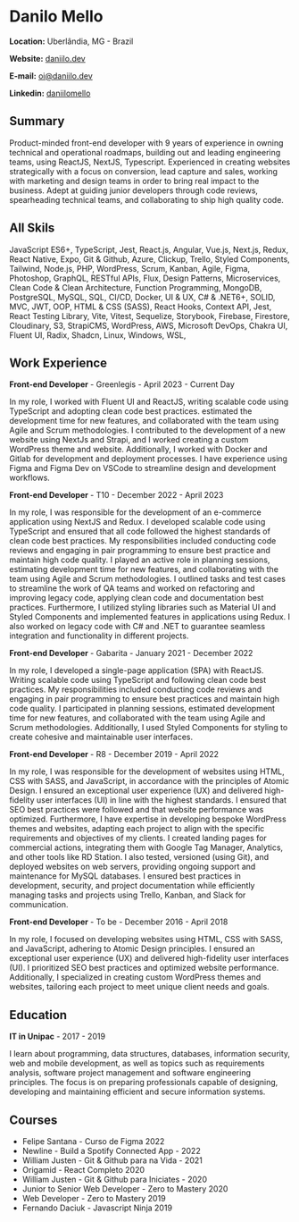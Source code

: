 # Danilo Mello

**Location:** Uberlândia, MG - Brazil

**Website:** [daniilo.dev](http://daniilo.dev)

**E-mail:** oi@daniilo.dev

**Linkedin:** [daniilomello](https://www.linkedin.com/in/daniilomello/)

## Summary

Product-minded front-end developer with 9 years of experience in owning technical and operational roadmaps, building out and leading engineering teams, using ReactJS, NextJS, Typescript. Experienced in creating websites strategically with a focus on conversion, lead capture and sales, working with marketing and design teams in order to bring real impact to the business. Adept at guiding junior developers through code reviews, spearheading technical teams, and collaborating to ship high quality code.

## All Skils

JavaScript ES6+, TypeScript, Jest, React.js, Angular, Vue.js, Next.js, Redux, React Native, Expo, Git & Github, Azure, Clickup, Trello, Styled Components, Tailwind, Node.js, PHP, WordPress, Scrum, Kanban, Agile, Figma, Photoshop, GraphQL, RESTful APIs, Flux, Design Patterns, Microservices, Clean Code & Clean Architecture, Function Programming, MongoDB, PostgreSQL, MySQL, SQL, CI/CD, Docker, UI & UX, C# & .NET6+, SOLID, MVC, JWT, OOP, HTML & CSS (SASS), React Hooks, Context API, Jest, React Testing Library, Vite, Vitest, Sequelize, Storybook, Firebase, Firestore, Cloudinary, S3, StrapiCMS, WordPress, AWS, Microsoft DevOps, Chakra UI, Fluent UI, Radix, Shadcn, Linux, Windows, WSL,


## Work Experience

**Front-end Developer** - Greenlegis - April 2023 - Current Day

In my role, I worked with Fluent UI and ReactJS, writing scalable code using TypeScript and adopting clean code best practices. estimated the development time for new features, and collaborated with the team using Agile and Scrum methodologies. I contributed to the development of a new website using NextJs and Strapi, and I worked creating a custom WordPress theme and website. Additionally, I worked with Docker and Gitlab for development and deployment processes. I have experience using Figma and Figma Dev on VSCode to streamline design and development workflows.

**Front-end Developer** - T10 - December 2022 - April 2023

In my role, I was responsible for the development of an e-commerce application using NextJS and Redux. I developed scalable code using TypeScript and ensured that all code followed the highest standards of clean code best practices. My responsibilities included conducting code reviews and engaging in pair programming to ensure best practice and maintain high code quality. I played an active role in planning sessions, estimating development time for new features, and collaborating with the team using Agile and Scrum methodologies. I outlined tasks and test cases to streamline the work of QA teams and worked on refactoring and improving legacy code, applying clean code and documentation best practices. Furthermore, I utilized styling libraries such as Material UI and Styled Components and implemented features in applications using Redux. I also worked on legacy code with C# and .NET to guarantee seamless integration and functionality in different projects.

**Front-end Developer** - Gabarita - January 2021 - December 2022

In my role, I developed a single-page application (SPA) with ReactJS. Writing scalable code using TypeScript and following clean code best practices. My responsibilities included conducting code reviews and engaging in pair programming to ensure best practices and maintain high code quality. I participated in planning sessions, estimated development time for new features, and collaborated with the team using Agile and Scrum methodologies. Additionally, I used Styled Components for styling to create cohesive and maintainable user interfaces.

**Front-end Developer** - R8 - December 2019 - April 2022

In my role, I was responsible for the development of websites using HTML, CSS with SASS, and JavaScript, in accordance with the principles of Atomic Design. I ensured an exceptional user experience (UX) and delivered high-fidelity user interfaces (UI) in line with the highest standards. I ensured that SEO best practices were followed and that website performance was optimized. Furthermore, I have expertise in developing bespoke WordPress themes and websites, adapting each project to align with the specific requirements and objectives of my clients. I created landing pages for commercial actions, integrating them with Google Tag Manager, Analytics, and other tools like RD Station. I also tested, versioned (using Git), and deployed websites on web servers, providing ongoing support and maintenance for MySQL databases. I ensured best practices in development, security, and project documentation while efficiently managing tasks and projects using Trello, Kanban, and Slack for communication.

**Front-end Developer** - To be - December 2016 - April 2018

In my role, I focused on developing websites using HTML, CSS with SASS, and JavaScript, adhering to Atomic Design principles. I ensured an exceptional user experience (UX) and delivered high-fidelity user interfaces (UI). I prioritized SEO best practices and optimized website performance. Additionally, I specialized in creating custom WordPress themes and websites, tailoring each project to meet unique client needs and goals.


## Education

**IT in Unipac** - 2017 - 2019

I learn about programming, data structures, databases, information security, web and mobile development, as well as topics such as requirements analysis, software project management and software engineering principles. The focus is on preparing professionals capable of designing, developing and maintaining efficient and secure information systems.

## Courses

* Felipe Santana - Curso de Figma 2022
* Newline - Build a Spotify Connected App - 2022
* William Justen - Git & Github para na Vida - 2021
* Origamid - React Completo 2020
* William Justen - Git & Github para Iniciates - 2020
* Junior to Senior Web Developer - Zero to Mastery 2020
* Web Developer - Zero to Mastery 2019
* Fernando Daciuk - Javascript Ninja 2019
